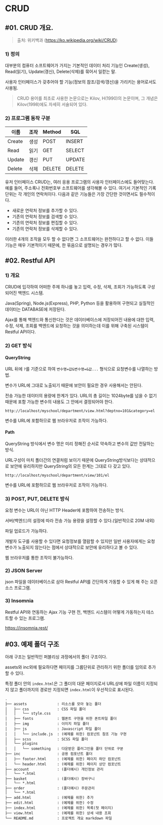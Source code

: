 # CRUD

## #01. CRUD 개요.

> 출처: 위키백과 (https://ko.wikipedia.org/wiki/CRUD)

### 1) 정의

대부분의 컴퓨터 소프트웨어가 가지는 기본적인 데이터 처리 기능인 Create(생성), Read(읽기), Update(갱신), Delete(삭제)를 묶어서 일컫는 말.

사용자 인터페이스가 갖추어야 할 기능(정보의 참조/검색/갱신)을 가리키는 용어로서도 사용됨.

> CRUD 용어를 최초로 사용한 논문으로는 Kilov, H(1990)의 논문이며, 그 개념은 Kilov(1998)에도 자세히 서술되어 있다.

### 2) 프로그램 동작 구분

| 이름 | 조작 | Method | SQL |
|--|--|--|--|
| Create | 생성 | POST | INSERT |
| Read | 읽기 | GET | SELECT |
| Update | 갱신 | PUT | UPDATE |
| Delete | 삭제 | DELETE | DELETE |

유저 인터페이스 CRUD는, 여러 응용 프로그램의 사용자 인터페이스에도 들어맞는다. 예를 들어, 주소록나 전화번호부 소프트웨어를 생각해볼 수 있다. 여기서 기본적인 기록 단위는 각 개인의 연락처이다. 다음과 같은 기능들은 가장 간단한 것이면서도 필수적이다.

- 새로운 연락처 정보를 추가할 수 있다.
- 기존의 연락처 정보를 검색할 수 있다.
- 기존의 연락처 정보를 편집할 수 있다.
- 기존의 연락처 정보를 삭제할 수 있다.

이러한 4개의 조작을 모두 할 수 없다면 그 소프트웨어는 완전하다고 할 수 없다. 이들 기능은 매우 기본적이기 때문에, 한 묶음으로 설명되는 경우가 많다.

## #02. Restful API

### 1) 개요

CRUD에 입각하여 어떠한 주제 하나를 놓고 입력, 수정, 삭제, 조회가 가능하도록 구성되어진 백엔드 시스템.

Java(Spring), Node.js(Express), PHP, Python 등을 활용하여 구현되고 실질적인 데이터는 DATABASE에 저장된다.

Ajax를 통해 백엔드와 통신한다는 것은 데이터베이스에 저장되어진 내용에 대한 입력, 수정, 삭제, 조회를 백엔드에 요청하는 것을 의미하는데 이를 위해 구축된 시스템이 Restful API이다.

### 2) GET 방식

#### QueryString

URL 뒤에 `?`를 기준으로 하여 `변수명=값&변수명=&값...` 형식으로 요청변수를 나열하는 방법.

변수가 URL에 그대로 노출되기 때문에 보안이 필요한 경우 사용해서는 안된다.

전송 가능한 데이터의 용량에 한계가 있다. URL의 총 길이는 1024byte를 넘을 수 없기 때문에 포함 가능한 변수의 내용도 그 안에서 결정되어야 한다.

```
http://localhost/myschool/department/view.html?deptno=101&category=el
```

변수를 URL에 포함하므로 웹 브라우저로 조작이 가능하다.

#### Path

QueryString 방식에서 변수 명은 미리 정해진 순서로 약속하고 변수의 값만 전달하는 방식.

URL구성이 마치 폴더간의 연결처럼 보이기 때문에 QueryString방식보다는 상대적으로 보안에 유리하지만 QueryString의 모든 한계는 그대로 다 갖고 있다.

```
http://localhost/myschool/department/view/101/el
```

변수를 URL에 포함하므로 웹 브라우저로 조작이 가능하다.

### 3) POST, PUT, DELETE 방식

요청 변수는 URL이 아닌 HTTP Header에 포함하여 전송하는 방식.

서버(백엔드)의 설정에 따라 전송 가능 용량을 설정할 수 있다.(일반적으로 20M 내외)

파일 업로드가 가능하다.

개발자 도구를 사용할 수 있다면 요청정보를 열람할 수 있지만 일반 사용자에게는 요청 변수가 노출되지 않는다는 점에서 상대적으로 보안에 유리하다고 볼 수 있다.

웹 브라우저를 통한 조작이 불가능하다.

### 2) JSON Server

json 파일을 데이터베이스로 삼아 Restful API를 간단하게 가동할 수 있게 해 주는 오픈소스 프로그램.

### 3) Insomnia

Restful API와 연동하는 Ajax 기능 구현 전, 백엔드 시스템이 어떻게 가동하는지 테스트할 수 있는 프로그램.

https://insomnia.rest/

## #03. 예제 폴더 구조

아래 구조는 일반적인 퍼블리싱 과정에서의 폴더 구조이다.

assets와 inc외에 필요하다면 페이지를 그룹단위로 관리하기 위한 폴더를 임의로 추가할 수 있다.

특정 폴더 안의 `index.html`은 그 폴더의 대문 페이지로서 URL상에 파일 이름이 지정되지 않고 폴더까지의 경로만 지정되면 `index.html`이 우선적으로 표시된다.

```
.
├── assets              : 리소스를 모아 놓는 폴더
│   ├── css             : CSS 파일 폴더
│   │   └── style.css
│   ├── fonts           : 웹폰트 구현을 위한 폰트파일 폴더
│   ├── img             : 이미지 파일 폴더
│   ├── js              : Javascript 파일 폴더
│   │   └── include.js  : (예제를 위한) 컴포넌트 참조 기능 구현
│   ├── scss            : SCSS 파일 폴더
│   └── plugins
│   │   └── something   : 다운받은 플러그인을 폴더 단위로 구분
├── inc                 : 공용 컴포넌트 폴더
│   ├── footer.html     : (예제를 위한) 페이지 하단 컴포넌트
│   └── header.html     : (예제를 위한) 페이지 상단 컴포넌트
├── account             : (폴더예시) 개인정보 관리
│   └── *.html
├── basket              : (폴더예시) 장바구니
│   └── *.html
├── order               : (폴더예시) 주문관리
│   └── *.html
├── add.html            : (예제를 위한) 추가
├── edit.html           : (예제를 위한) 수정
├── index.html          : (예제를 위한) 목록(첫 페이지)
├── view.html           : (예제를 위한) 상세 내용 조회
└── README.md           : 프로젝트 개요 markdown 파일
```